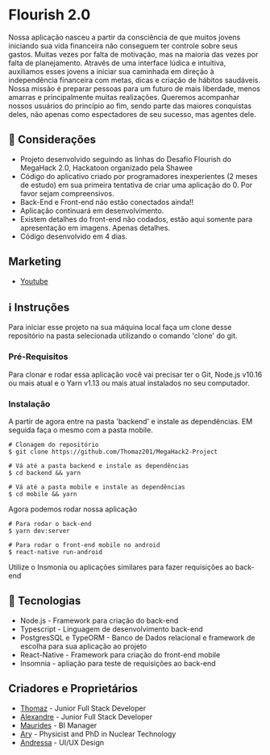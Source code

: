 # Flourish 2.0

Nossa aplicação nasceu a partir da consciência de que muitos jovens iniciando sua vida financeira não conseguem ter controle sobre seus gastos. Muitas vezes por falta de motivação, mas na maioria das vezes por falta de planejamento. Através de uma interface lúdica e intuitiva, auxiliamos esses jovens a iniciar sua caminhada em direção à independência financeira com metas, dicas e criação de hábitos saudáveis. Nossa missão é preparar pessoas para um futuro de mais liberdade, menos amarras e principalmente muitas realizações. Queremos acompanhar nossos usuários do princípio ao fim, sendo parte das maiores conquistas deles, não apenas como espectadores de seu sucesso, mas agentes dele.

## 📗 Considerações

* Projeto desenvolvido seguindo as linhas do Desafio Flourish do MegaHack 2.0, Hackatoon organizado pela Shawee
* Código do aplicativo criado por programadores inexperientes (2 meses de estudo) em sua primeira tentativa de criar uma aplicação do 0. Por favor sejam compreensivos.
* Back-End e Front-end não estão conectados ainda!!
* Aplicação continuará em desenvolvimento.
* Existem detalhes do front-end não codados, estão aqui somente para apresentação em imagens. Apenas detalhes.
* Código desenvolvido em 4 dias. 

## Marketing

* [Youtube](https://youtu.be/UXM2y1QNzXc)

## ℹ️ Instruções

Para iniciar esse projeto na sua máquina local faça um clone desse repositório na pasta selecionada utilizando o comando 'clone' do git.

### Pré-Requisitos

Para clonar e rodar essa aplicação você vai precisar ter o Git, Node.js v10.16 ou mais atual e o Yarn v1.13 ou mais atual instalados no seu computador.

### Instalação

A partir de agora entre na pasta 'backend' e instale as dependências. EM seguida faça o mesmo com a pasta mobile.

```
# Clonagem do repositório
$ git clone https://github.com/Thomaz201/MegaHack2-Project

# Vá até a pasta backend e instale as dependências
$ cd backend && yarn

# Vá até a pasta mobile e instale as dependências
$ cd mobile && yarn
```
Agora podemos rodar nossa aplicação

```
# Para rodar o back-end
$ yarn dev:server

# Para rodar o front-end mobile no android
$ react-native run-android
```

Utilize o Insmonia ou aplicações similares para fazer requisições ao back-end

## 🚀 Tecnologias

* Node.js - Framework para criação do back-end
* Typescript - Linguagem de desenvolvimento back-end
* PostgresSQL e TypeORM - Banco de Dados relacional e framework de escolha para sua aplicação ao projeto 
* React-Native - Framework para criação do front-end mobile
* Insomnia - apliação para teste de requisições ao back-end

## Criadores e Proprietários

* [Thomaz](https://www.linkedin.com/in/lucas-thomaz-ribeiro-a5ab761a7/) - Junior Full Stack Developer
* [Alexandre](https://www.linkedin.com/in/alexandre-kovaleski-rocha-a42960161/) - Junior Full Stack Developer
* [Maurides](https://www.linkedin.com/in/maurides-carlos-oliveira-j%C3%BAnior-3b8aab156/) - BI Manager
* [Ary](https://www.linkedin.com/in/ary-dr-6a125116/) -  Physicist and PhD in Nuclear Technology
* [Andressa](https://www.linkedin.com/in/andressa-kanashiro/) - UI/UX Design


